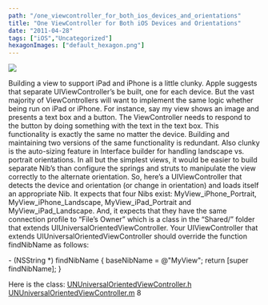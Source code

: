 ```yaml
---
path: "/one_viewcontroller_for_both_ios_devices_and_orientations"
title: "One ViewController for Both iOS Devices and Orientations"
date: "2011-04-28"
tags: ["iOS","Uncategorized"]
hexagonImages: ["default_hexagon.png"]
---
```


 [![](Screen%20shot%202011-07-21%20at%2012.12.03%20AM_0.png)](Screen%20shot%202011-07-21%20at%2012.12.03%20AM_0.png)

Building a view to support iPad and iPhone is a little clunky. Apple suggests that separate UIViewController’s be built, one for each device. But the vast majority of ViewControllers will want to implement the same logic whether being run on iPad or iPhone. For instance, say my view shows an image and presents a text box and a button. The ViewController needs to respond to the button by doing something with the text in the text box. This functionality is exactly the same no matter the device. Building and maintaining two versions of the same functionality is redundant. Also clunky is the auto-sizing feature in Interface builder for handling landscape vs. portrait orientations. In all but the simplest views, it would be easier to build separate Nib’s than configure the springs and struts to manipulate the view correctly to the alternate orientation. So, here’s a UIViewController that detects the device and orientation (or change in orientation) and loads itself an appropriate Nib. It expects that four Nibs exist: MyView\_iPhone\_Portrait, MyView\_iPhone\_Landscape, MyView\_iPad\_Portrait and MyView\_iPad\_Landscape. And, it expects that they have the same connection profile to “File’s Owner” which is a class in the “Shared/” folder that extends UIUniversalOrientedViewController. Your UIViewController that extends UIUniversalOrientedViewController should override the function findNibName as follows:

\- (NSString \*) findNibName {
	baseNibName = @"MyView";
	return \[super findNibName\];
}

Here is the class: [UNUniversalOrientedViewController.h](uiuniversalorientedviewcontroller.h) [UNUniversalOrientedViewController.m](undefined) 8 
  <!---
  <div class="field field-type-filefield field-field-images" xmlns="http://www.w3.org/1999/xhtml">
      
    <div class="field-items">
            <div class="field-item odd">
                    <a href="http://www.beigerecords.com/joe-old/sites/default/files/Screen shot 2011-07-21 at 12.12.03 AM_0.png" class="imagecache imagecache-square_thumbnail imagecache-imagelink imagecache-square_thumbnail_imagelink"><img src="http://www.beigerecords.com/joe-old/sites/default/files/imagecache/square_thumbnail/Screen%20shot%202011-07-21%20at%2012.12.03%20AM_0.png" alt="" title="" width="300" height="300" class="imagecache imagecache-square_thumbnail"/></a>        </div>
        </div>
</div> 
Building a view to support iPad and iPhone is a little clunky. Apple suggests that separate UIViewController’s be built, one for each device. But the vast majority of ViewControllers will want to implement the same logic whether being run on iPad or iPhone. For instance, say my view shows an image and presents a text box and a button. The ViewController needs to respond to the button by doing something with the text in the text box. This functionality is exactly the same no matter the device. Building and maintaining two versions of the same functionality is redundant.

Also clunky is the auto-sizing feature in Interface builder for handling landscape vs. portrait orientations. In all but the simplest views, it would be easier to build separate Nib’s than configure the springs and struts to manipulate the view correctly to the alternate orientation.

So, here’s a UIViewController that detects the device and orientation (or change in orientation) and loads itself an appropriate Nib. It expects that four Nibs exist: MyView_iPhone_Portrait, MyView_iPhone_Landscape, MyView_iPad_Portrait and MyView_iPad_Landscape. And, it expects that they have the same connection profile to “File’s Owner” which is a class in the “Shared/” folder that extends UIUniversalOrientedViewController. Your UIViewController that extends UIUniversalOrientedViewController should override the function findNibName as follows:

 <pre class="brush: cpp;" xmlns="http://www.w3.org/1999/xhtml">
- (NSString *) findNibName {
	baseNibName = @"MyView";
	return [super findNibName];
}
</pre> 

Here is the class:

 <a href="http://www.beigerecords.com/joe/wp-content/uploads/2011/04/uiuniversalorientedviewcontroller.h" xmlns="http://www.w3.org/1999/xhtml">UNUniversalOrientedViewController.h</a> 

 <a href="http://www.beigerecords.com/joe/wp-content/uploads/2011/04/uiuniversalorientedviewcontroller.m" xmlns="http://www.w3.org/1999/xhtml">UNUniversalOrientedViewController.m</a> 
 8
  --->